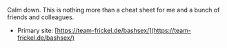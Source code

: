 Calm down. This is nothing more than a cheat sheet for me and a bunch of friends and colleagues.

* Primary site: [https://team-frickel.de/bashsex/](https://team-frickel.de/bashsex/)